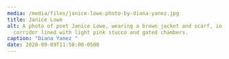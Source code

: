 ```yaml
---
media: /media/files/janice-lowe-photo-by-diana-yanez.jpg
title: Janice Lowe
alt: A photo of poet Janice Lowe, wearing a brown jacket and scarf, in a
  corridor lined with light pink stucco and gated chambers.
caption: "Diana Yanez "
date: 2020-09-09T11:58:00-0500
---
```

